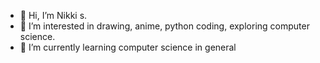 - 👋 Hi, I’m Nikki s.
- 👀 I’m interested in drawing, anime, python coding, exploring computer science.
- 🌱 I’m currently learning computer science in general

<!---
RED-40-max/RED-40-max is a ✨ special ✨ repository because its `README.md` (this file) appears on your GitHub profile.
You can click the Preview link to take a look at your changes.
--->
